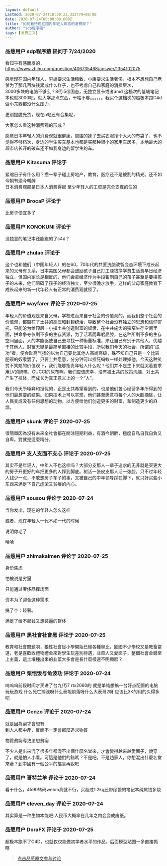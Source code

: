 ```yaml
---
layout: default
Lastmod: 2020-07-24T10:50:22.332779+00:00
date: 2020-07-24T00:00:00.000Z
title: "如何看待现在国内年轻人病态的消费观？"
author: "sdp程序猿"
tags: [消费主义]
---
```



### 品葱用户 **sdp程序猿** 提问于 7/24/2020
    
看知乎有感而发的，  
https://www.zhihu.com/question/406735468/answer/1354102075  
  
感觉现在国内年轻人，穷逼要求生活精致，小康要求生活奢侈，根本不想想自己老爹为了那几百块钱累成什么样子，也不考虑自己和家庭的消费层次，  
3000多块的电脑不够么？8代I5带固态，无独立显卡或者amd 这档次的低端笔记本也就3000吧，就大学那点东西，干啥不够。。。。。。我买个这档次的超极本跑C4d做小东西都没什么压力，  
  
更别提脱光贷，现在p站还有合集呢，  
  
大家怎么看这种消费观的形成？  
  
感觉日本年轻人的消费观就很健康，周围的妹子去买衣服拎个大大的布袋子，也不觉得不够档次，身边的学生买车基本也都是买那种很小的家用车居多，本地最大的超市店长开的破车还不如我身边的留学生的车。
    
                

### 品葱用户 **Kitasuma** 评论于 
        
紧缩日子有什么用？攒一辈子碰上房地产，教育，医疗还不是被割的精光。还不如今朝有酒今朝醉  
日本消费观那是日本人消费得起 至少年轻人的工资是完全支撑的住的
        
                

### 品葱用户 **BrocaP** 评论于 
        
比房子便宜多了
        
                

### 品葱用户 **KONOKUNI** 评论于 
        
没独显的笔记本还能跑的了c4d？
        
                

### 品葱用户 **zhulao** 评论于 
        
这个也和他们（中国年轻人）的在60，70年代的共匪洗脑改智变态环境下成长起来的父母有关系，日本美国父母都会鼓励孩子自己打工赚钱挣学费生活费早日经济独立，但国内家长是相反的，他们会拿经济作为手段钳制自己的孩子甚至是要挟孩子的未来，他们阻碍了孩子的经济独立，至少很晚才放手，这样的父母家庭教育下成长起来的新一代年轻人有正常的消费观就怪了。
        
                

### 品葱用户 **wayfarer** 评论于 2020-07-25
        
年轻人的价值观是来自父母，学校进而来自于社会的价值观的，而我们整个社会的价值观，都毁在了土共的高压和封锁统治，导致整个社会没有独立的思想和信仰寄托，只能沦为给顶层一小撮土共创造财富的奴隶，在中共施舍的狭窄生存空间里面，拼命争夺仅剩不多的生存资源，为了活着而卑躬屈膝，在这种所剩不多的生存空间里面，人的本能驱使自己去寻找一种衡量标准，来让自己有别于其他人，优越于其他人，财富无疑是最简单直接的比较手段，所以我们今天的社会，所谓的“成功”者，便会趾高气扬的以为自己要比其他人高尚高级，殊不知自己只是一个比较肥硕的奴隶罢了，只要土共愿意，分分钟可以捏死蚂蚁一样处理掉他。今天这种笑贫不笑娼的价值观下，我们能够指责年轻人什么呢？他们并不是生下来就哭着要求用LV的奶嘴，GUCCI的尿布啊。我们应该庆幸，没有被土共的政策洗脑，对土共产生了抗体，而成长为真正意义上的一个“人”。  
  
我们今天所唾弃和担忧的，正是土共希望看到的，也是他们苦心经营多年所得到的他们最想要的结果。如果技术上可以实现，他们甚至愿意将每个人的大脑摘除，让人民变成没有任何思想的动物，以方便给他们创造更多的财富，和制造更少的麻烦。
        
                

### 品葱用户 **skunk** 评论于 2020-07-25
        
很簡單因為沒有未來全社會都在關注短期利益，有酒今朝醉，極度自私自我自負又自卑。對就是這麼精分。
        
                

### 品葱用户 **支人支面不支心** 评论于 2020-07-25
        
其实不是年轻人，中年人不也这样吗？大部分支那人一辈子追求的无非就是买更大的房子开更好的车把更多的人踩到脚底。树活一张皮支那人活一张脸。只不过年轻人钱少一点，不敢想房子车子的事，又被自己的中年领导踩在脚下，就只好买些小东西来满足下自己虚荣又贫瘠的内心。
        
                

### 品葱用户 **sousou** 评论于 2020-07-24
        
当你发出，现在的年轻人怎么这样  
  
或者，现在年轻人一代不如一代的时候  
  
说明你老了  
  
哈哈
        
                

### 品葱用户 **zhimakaimen** 评论于 2020-07-25
        
身份焦虑  
  
  
怕被说是穷逼  
  
  
只能通过奢侈品撑场面  
  
  
资本为了迎合这种需求  
  
  
搞了个：轻奢。  
  
  
满足了给不起钱又想装逼的群体
        
                

### 品葱用户 **黑社會社會黑** 评论于 2020-07-25
        
教育和社會問題唄，狼性社會從小學開始已經各種擧比，匪國不少學校又是教畜當道，老是喜歡收禮物禮金來對學生玩差別待遇，韭菜人又愛面子，整個社會金錢至上主義，這土壤種出來的韭菜大多會是長什麼樣還不明顯麽？
        
                

### 品葱用户 **栗悟饭与龟波功** 评论于 2020-07-24
        
呜呜呜前段时间才买进了台九代i7 rtx2060的 就是单纯想搞一台好点配置的电脑玩玩游戏 什么死亡搁浅呀什么泰坦陨落呀什么大表哥2呀 应该比3K的用的久得多吧
        
                

### 品葱用户 **Genzo** 评论于 2020-07-24
        
就是因為窮才會想有  
到人人都中產，反而不一定會那麼追求物質  
  
物質貧窮導致思想貧窮  
  
不少人是出來混了很多年都混不出個什麼名堂來，才會變得越來越愛面子，說穿了，就是怕人小看。可這是他們的錯嗎？不是吧。不是趙家人，你想混出什麼名堂來著？到中國有一個公平的擂臺再說吧
        
                

### 品葱用户 **哥特兰羊** 评论于 2020-07-24
        
看干什么，4590转码webm真就不行，买超过1.2kg还带尿袋的笔记本纯属钱多烧
        
                

### 品葱用户 **eleven_day** 评论于 2020-07-24
        
其实算是一种生物本能吧:人民币大概率在几年之内会变成废纸。
        
                

### 品葱用户 **DoraFX** 评论于 2020-07-25
        
超极本跑不了C4D，也就仅仅能做初学者水平的作品。后面模型贴图一多直接抓瞎
        
                





> [点击品葱原文参与讨论](https://pincong.rocks/question/28913)


